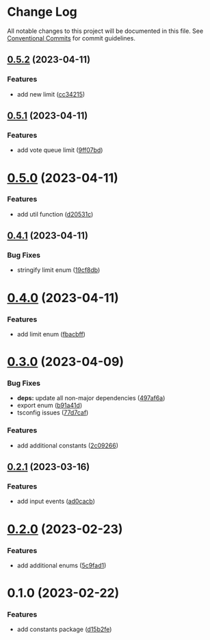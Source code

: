 # Change Log

All notable changes to this project will be documented in this file.
See [Conventional Commits](https://conventionalcommits.org) for commit guidelines.

## [0.5.2](https://github.com/NezuChan/utilities/compare/@nezuchan/constants@0.5.1...@nezuchan/constants@0.5.2) (2023-04-11)


### Features

* add new limit ([cc34215](https://github.com/NezuChan/utilities/commit/cc3421598c8d2fd2f18711bdb5ed229bbad814c4))





## [0.5.1](https://github.com/NezuChan/utilities/compare/@nezuchan/constants@0.5.0...@nezuchan/constants@0.5.1) (2023-04-11)


### Features

* add vote queue limit ([9ff07bd](https://github.com/NezuChan/utilities/commit/9ff07bd9c73d5dc09e88c371892207562afe9c88))





# [0.5.0](https://github.com/NezuChan/utilities/compare/@nezuchan/constants@0.4.1...@nezuchan/constants@0.5.0) (2023-04-11)


### Features

* add util function ([d20531c](https://github.com/NezuChan/utilities/commit/d20531c559453a84c46c19828be24c491ddcf469))





## [0.4.1](https://github.com/NezuChan/utilities/compare/@nezuchan/constants@0.4.0...@nezuchan/constants@0.4.1) (2023-04-11)


### Bug Fixes

* stringify limit enum ([19cf8db](https://github.com/NezuChan/utilities/commit/19cf8db2be13f5bbbac736cfcaa26a59def7c48c))





# [0.4.0](https://github.com/NezuChan/utilities/compare/@nezuchan/constants@0.3.0...@nezuchan/constants@0.4.0) (2023-04-11)


### Features

* add limit enum ([fbacbff](https://github.com/NezuChan/utilities/commit/fbacbffbd2b9b4c14d30dd71893d30ab5d20ba14))





# [0.3.0](https://github.com/NezuChan/utilities/compare/@nezuchan/constants@0.2.1...@nezuchan/constants@0.3.0) (2023-04-09)


### Bug Fixes

* **deps:** update all non-major dependencies ([497af6a](https://github.com/NezuChan/utilities/commit/497af6adf829cd5d7a04edbefb31dcc022ecb881))
* export enum ([b91a41d](https://github.com/NezuChan/utilities/commit/b91a41dfe2b1901d9a1196e4465828b1457f9918))
* tsconfig issues ([77d7caf](https://github.com/NezuChan/utilities/commit/77d7caf1d0025325a077b5ba043b3d5093fe803b))


### Features

* add additional constants ([2c09266](https://github.com/NezuChan/utilities/commit/2c092666080345b0e49fbf2f69146facbf372cc4))





## [0.2.1](https://github.com/NezuChan/utilities/compare/@nezuchan/constants@0.2.0...@nezuchan/constants@0.2.1) (2023-03-16)


### Features

* add input events ([ad0cacb](https://github.com/NezuChan/utilities/commit/ad0cacbbb84f3bc7ab12db5be94e46f7404c3cf4))





# [0.2.0](https://github.com/NezuChan/utilities/compare/@nezuchan/constants@0.1.0...@nezuchan/constants@0.2.0) (2023-02-23)


### Features

* add additional enums ([5c9fad1](https://github.com/NezuChan/utilities/commit/5c9fad16d891a25113ce4fec9e137099383ea323))





# 0.1.0 (2023-02-22)


### Features

* add constants package ([d15b2fe](https://github.com/NezuChan/utilities/commit/d15b2fe120fe001fb89c2af1625e9f3265ef253f))
